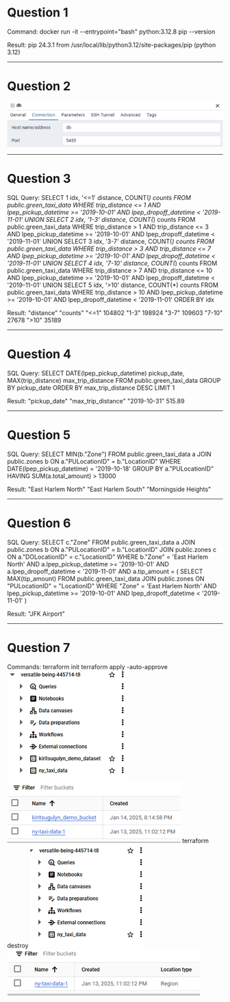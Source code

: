 # Question 1 

Command:
docker run -it --entrypoint="bash" python:3.12.8
pip --version

Result:
pip 24.3.1 from /usr/local/lib/python3.12/site-packages/pip (python 3.12)

----------------------------------------------------------------------------------------------------
# Question 2 

![alt text](image-1.png)

----------------------------------------------------------------------------------------------------
# Question 3

SQL Query:
SELECT 1 idx, '<=1' distance, COUNT(*) counts FROM public.green_taxi_data
WHERE trip_distance <= 1 AND lpep_pickup_datetime >= '2019-10-01' AND lpep_dropoff_datetime < '2019-11-01'
UNION
SELECT 2 idx, '1-3' distance, COUNT(*) counts FROM public.green_taxi_data
WHERE trip_distance > 1 AND trip_distance <= 3 AND lpep_pickup_datetime >= '2019-10-01' AND lpep_dropoff_datetime < '2019-11-01'
UNION
SELECT 3 idx, '3-7' distance, COUNT(*) counts FROM public.green_taxi_data
WHERE trip_distance > 3 AND trip_distance <= 7 AND lpep_pickup_datetime >= '2019-10-01' AND lpep_dropoff_datetime < '2019-11-01'
UNION
SELECT 4 idx, '7-10' distance, COUNT(*) counts FROM public.green_taxi_data
WHERE trip_distance > 7 AND trip_distance <= 10 AND lpep_pickup_datetime >= '2019-10-01' AND lpep_dropoff_datetime < '2019-11-01'
UNION
SELECT 5 idx, '>10' distance, COUNT(*) counts FROM public.green_taxi_data
WHERE trip_distance > 10 AND lpep_pickup_datetime >= '2019-10-01' AND lpep_dropoff_datetime < '2019-11-01'
ORDER BY idx

Result:
"distance"	"counts"
"<=1"	104802
"1-3"	198924
"3-7"	109603
"7-10"	27678
">10"	35189

----------------------------------------------------------------------------------------------------
# Question 4

SQL Query:
SELECT DATE(lpep_pickup_datetime) pickup_date, MAX(trip_distance) max_trip_distance FROM public.green_taxi_data
GROUP BY pickup_date
ORDER BY max_trip_distance DESC
LIMIT 1

Result:
"pickup_date"	"max_trip_distance"
"2019-10-31"	515.89

----------------------------------------------------------------------------------------------------
# Question 5

SQL Query:
SELECT MIN(b."Zone")
FROM public.green_taxi_data a
JOIN public.zones b ON a."PULocationID" = b."LocationID"
WHERE DATE(lpep_pickup_datetime) = '2019-10-18'
GROUP BY a."PULocationID"
HAVING SUM(a.total_amount) > 13000

Result:
"East Harlem North"
"East Harlem South"
"Morningside Heights"

----------------------------------------------------------------------------------------------------
# Question 6

SQL Query:
SELECT c."Zone"
FROM public.green_taxi_data a
JOIN public.zones b ON a."PULocationID" = b."LocationID"
JOIN public.zones c ON a."DOLocationID" = c."LocationID"
WHERE b."Zone" = 'East Harlem North' AND a.lpep_pickup_datetime >= '2019-10-01' AND a.lpep_dropoff_datetime < '2019-11-01'
AND a.tip_amount = (
	SELECT MAX(tip_amount)
	FROM public.green_taxi_data
	JOIN public.zones ON "PULocationID" = "LocationID"
	WHERE "Zone" = 'East Harlem North' AND lpep_pickup_datetime >= '2019-10-01' AND lpep_dropoff_datetime < '2019-11-01'
)

Result:
"JFK Airport"

----------------------------------------------------------------------------------------------------
# Question 7

Commands:
terraform init
terraform apply -auto-approve
![alt text](image.png)
![alt text](image-2.png)
terraform destroy
![alt text](image-4.png)
![alt text](image-3.png)